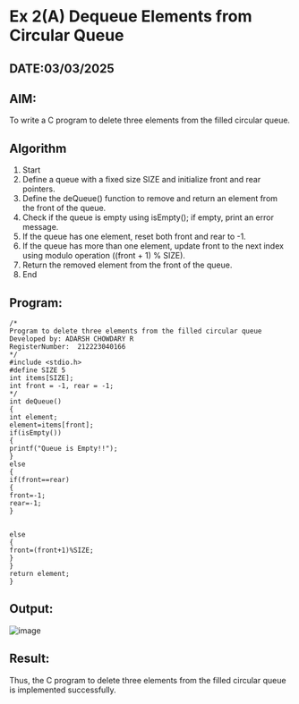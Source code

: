 # Ex 2(A) Dequeue Elements from Circular Queue
## DATE:03/03/2025
## AIM:
To write a C program to delete three elements from the filled circular queue.

## Algorithm
 1. Start 
2. Define a queue with a fixed size SIZE and initialize front and rear pointers. 
3. Define the deQueue() function to remove and return an element from the front of the queue. 
4. Check if the queue is empty using isEmpty(); if empty, print an error message. 
5. If the queue has one element, reset both front and rear to -1. 
6. If the queue has more than one element, update front to the next index using modulo 
operation ((front + 1) % SIZE). 
7. Return the removed element from the front of the queue. 
8. End

## Program:
```
/*
Program to delete three elements from the filled circular queue
Developed by: ADARSH CHOWDARY R
RegisterNumber:  212223040166
*/
#include <stdio.h> 
#define SIZE 5 
int items[SIZE]; 
int front = -1, rear = -1; 
*/ 
int deQueue() 
{ 
int element; 
element=items[front]; 
if(isEmpty()) 
{ 
printf("Queue is Empty!!"); 
} 
else 
{ 
if(front==rear) 
{ 
front=-1; 
rear=-1; 
} 
  
  
else 
{ 
front=(front+1)%SIZE; 
} 
} 
return element; 
} 
```

## Output:

![image](https://github.com/user-attachments/assets/07242337-589a-4ff6-8f53-7c739f8b29fc)



## Result:
Thus, the C program to delete three elements from the filled circular queue is implemented successfully.
